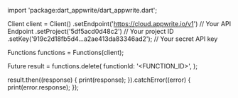 import 'package:dart_appwrite/dart_appwrite.dart';

Client client = Client()
  .setEndpoint('https://cloud.appwrite.io/v1') // Your API Endpoint
  .setProject('5df5acd0d48c2') // Your project ID
  .setKey('919c2d18fb5d4...a2ae413da83346ad2'); // Your secret API key

Functions functions = Functions(client);

Future result = functions.delete(
  functionId: '<FUNCTION_ID>',
);

result.then((response) {
  print(response);
}).catchError((error) {
  print(error.response);
});
